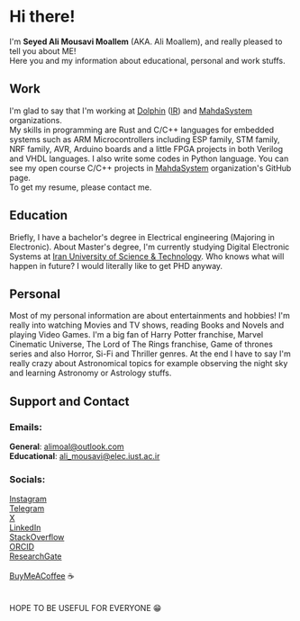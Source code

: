 # Hi there!

I'm **Seyed Ali Mousavi Moallem** (AKA. Ali Moallem), and really pleased to tell you about ME! \
Here you and my information about educational, personal and work stuffs. 

## Work
I'm glad to say that I'm working at [Dolphin](https://dolphinconnect.tech/) ([IR](https://2lphin.com/)) and [MahdaSystem](https://www.mahdasystem.com/) organizations. \
My skills in programming are Rust and C/C++ languages for embedded systems such as ARM Microcontrollers including ESP family, STM family, NRF family, AVR, Arduino boards and a little FPGA projects in both Verilog and VHDL languages.
I also write some codes in Python language.
You can see my open course C/C++ projects in [MahdaSystem](https://github.com/MahdaSystem) organization's GitHub page. \
To get my resume, please contact me.

## Education
Briefly, I have a bachelor's degree in Electrical engineering (Majoring in Electronic). About Master's degree, I'm currently studying Digital Electronic Systems at [Iran University of Science & Technology](http://www.iust.ac.ir/en). Who knows what will happen in future? I would literally like to get PHD anyway.

## Personal
Most of my personal information are about entertainments and hobbies!
I'm really into watching Movies and TV shows, reading Books and Novels and playing Video Games. I'm a big fan of Harry Potter franchise, Marvel Cinematic Universe, The Lord of The Rings franchise, Game of thrones series and also Horror, Si-Fi and Thriller genres. At the end I have to say I'm really crazy about Astronomical topics for example observing the night sky and learning Astronomy or Astrology stuffs. 

## Support and Contact
### Emails:
**General**: alimoal@outlook.com \
**Educational**: ali_mousavi@elec.iust.ac.ir 

### Socials:
[Instagram](https://www.instagram.com/alimoall/) \
[Telegram](https://www.t.me/AliMoallem1) \
[X](https://x.com/AliMoallem10) \
[LinkedIn](https://www.linkedin.com/in/ali-moallem-55883619a/) \
[StackOverflow](https://stackoverflow.com/users/13628566/alimo) \
[ORCID](https://orcid.org/0009-0008-2235-0737)\
[ResearchGate](https://www.researchgate.net/profile/Seyed-Ali-Mousavi-Moallem) \
\
[BuyMeACoffee](https://www.buymeacoffee.com/alimo) ☕ \
\
\
HOPE TO BE USEFUL FOR EVERYONE 😁
